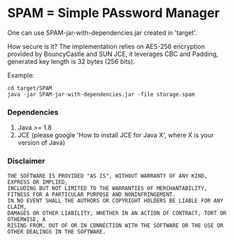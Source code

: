 # SPAM = Simple PAssword Manager 

One can use SPAM-jar-with-dependencies.jar created in 'target'.

How secure is it?
The implementation relies on AES-256 encryption provided by BouncyCastle and SUN JCE,
it leverages CBC and Padding, generated key length is 32 bytes (256 bits).

Example:

```
cd target/SPAM
java -jar SPAM-jar-with-dependencies.jar -file storage.spam
```

### Dependencies
1. Java >= 1.8
2. JCE (please google 'How to install JCE for Java X', where X is your version of Java)

### Disclaimer
```
THE SOFTWARE IS PROVIDED "AS IS", WITHOUT WARRANTY OF ANY KIND, EXPRESS OR IMPLIED, 
INCLUDING BUT NOT LIMITED TO THE WARRANTIES OF MERCHANTABILITY, 
FITNESS FOR A PARTICULAR PURPOSE AND NONINFRINGEMENT. 
IN NO EVENT SHALL THE AUTHORS OR COPYRIGHT HOLDERS BE LIABLE FOR ANY CLAIM, 
DAMAGES OR OTHER LIABILITY, WHETHER IN AN ACTION OF CONTRACT, TORT OR OTHERWISE, A
RISING FROM, OUT OF OR IN CONNECTION WITH THE SOFTWARE OR THE USE OR OTHER DEALINGS IN THE SOFTWARE. 
```